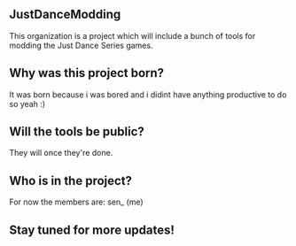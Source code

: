 ## JustDanceModding
This organization is a project which will include a bunch of tools for modding the Just Dance Series games.

## Why was this project born?
It was born because i was bored and i didint have anything productive to do so yeah :)

## Will the tools be public?
They will once they're done.

## Who is in the project?
For now the members are: sen_ (me)

## Stay tuned for more updates!

